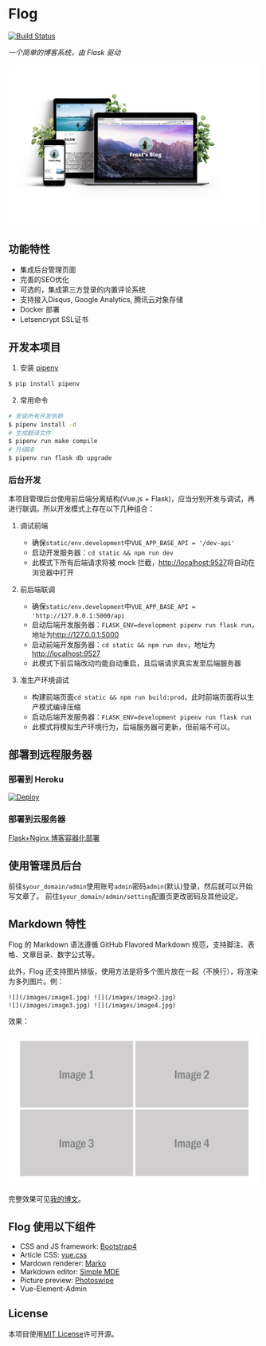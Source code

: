 # Flog

[![Build Status](https://travis-ci.org/frostming/Flog.svg?branch=master)](https://travis-ci.org/frostming/Flog)

_一个简单的博客系统，由 Flask 驱动_

![](/resources/preview.png)

## 功能特性

* 集成后台管理页面
* 完善的SEO优化
* 可选的，集成第三方登录的内置评论系统
* 支持接入Disqus, Google Analytics, 腾讯云对象存储
* Docker 部署
* Letsencrypt SSL证书

## 开发本项目

1. 安装 [pipenv](https://github.com/kennethreitz/pipenv)

```bash
$ pip install pipenv
```

2. 常用命令

```bash
# 安装所有开发依赖
$ pipenv install -d
# 生成翻译文件
$ pipenv run make compile
# 升级DB
$ pipenv run flask db upgrade
```

### 后台开发

本项目管理后台使用前后端分离结构(Vue.js + Flask)，应当分别开发与调试，再进行联调。所以开发模式上存在以下几种组合：

1. 调试前端

   - 确保`static/env.development`中`VUE_APP_BASE_API = '/dev-api'`
   - 启动开发服务器：`cd static && npm run dev`
   - 此模式下所有后端请求将被 mock 拦截，<http://localhost:9527>将自动在浏览器中打开

2. 前后端联调

   - 确保`static/env.development`中`VUE_APP_BASE_API = 'http://127.0.0.1:5000/api`
   - 启动后端开发服务器：`FLASK_ENV=development pipenv run flask run`，地址为<http://127.0.0.1:5000>
   - 启动前端开发服务器：`cd static && npm run dev`，地址为<http://localhost:9527>
   - 此模式下前后端改动均能自动重启，且后端请求真实发至后端服务器

3. 准生产环境调试

   - 构建前端页面`cd static && npm run build:prod`，此时前端页面将以生产模式编译压缩
   - 启动后端开发服务器：`FLASK_ENV=development pipenv run flask run`
   - 此模式将模拟生产环境行为，后端服务器可更新，但前端不可以。

## 部署到远程服务器

### 部署到 Heroku

[![Deploy](https://www.herokucdn.com/deploy/button.svg)](https://heroku.com/deploy)

### 部署到云服务器

[Flask+Nginx 博客容器化部署](https://frostming.com/2018/09-11/flask-nginx-deployment)

## 使用管理员后台

前往`$your_domain/admin`使用账号`admin`密码`admin`(默认)登录，然后就可以开始写文章了。
前往`$your_domain/admin/setting`配置页更改密码及其他设定。

## Markdown 特性

Flog 的 Markdown 语法遵循 GitHub Flavored Markdown 规范，支持脚注、表格、文章目录、数字公式等。

此外，Flog 还支持图片排版，使用方法是将多个图片放在一起（不换行），将渲染为多列图片。例：

```
![](/images/image1.jpg) ![](/images/image2.jpg)
![](/images/image3.jpg) ![](/images/image4.jpg)
```

效果：

![](/resources/sample_images.png)

完整效果可见[我的博文](https://frostming.com/2018/01-04/from-2017-to-2018)。

## Flog 使用以下组件

- CSS and JS framework: [Bootstrap4](http://getbootstrap.com/)
- Article CSS: [yue.css](https://github.com/lepture/yue.css)
- Mardown renderer: [Marko](https://github.com/frostming/marko)
- Markdown editor: [Simple MDE](https://github.com/sparksuite/simplemde-markdown-editor)
- Picture preview: [Photoswipe](http://photoswipe.com/)
- Vue-Element-Admin

## License

本项目使用[MIT License](/LICENSE)许可开源。
